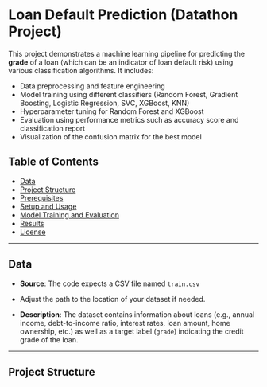 # Loan Default Prediction (Datathon Project)

This project demonstrates a machine learning pipeline for predicting the **grade** of a loan (which can be an indicator of loan default risk) using various classification algorithms. It includes:

- Data preprocessing and feature engineering  
- Model training using different classifiers (Random Forest, Gradient Boosting, Logistic Regression, SVC, XGBoost, KNN)  
- Hyperparameter tuning for Random Forest and XGBoost  
- Evaluation using performance metrics such as accuracy score and classification report  
- Visualization of the confusion matrix for the best model  

## Table of Contents

- [Data](#data)
- [Project Structure](#project-structure)
- [Prerequisites](#prerequisites)
- [Setup and Usage](#setup-and-usage)
- [Model Training and Evaluation](#model-training-and-evaluation)
- [Results](#results)
- [License](#license)

---

## Data

- **Source**: The code expects a CSV file named `train.csv`

- Adjust the path to the location of your dataset if needed.

- **Description**: The dataset contains information about loans (e.g., annual income, debt-to-income ratio, interest rates, loan amount, home ownership, etc.) as well as a target label (`grade`) indicating the credit grade of the loan.

---

## Project Structure


